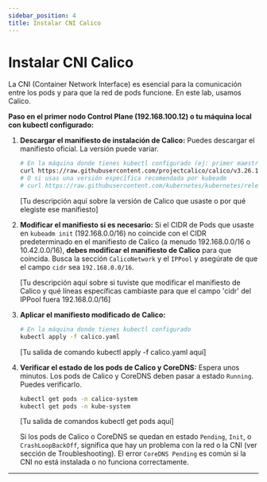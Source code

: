 ```yaml
---
sidebar_position: 4
title: Instalar CNI Calico
---
```


# Instalar CNI Calico

La CNI (Container Network Interface) es esencial para la comunicación entre los pods y para que la red de pods funcione. En este lab, usamos Calico.

**Paso en el primer nodo Control Plane (192.168.100.12) o tu máquina local con kubectl configurado:**

1.  **Descargar el manifiesto de instalación de Calico:**
    Puedes descargar el manifiesto oficial. La versión puede variar.

    ```bash
    # En la máquina donde tienes kubectl configurado (ej: primer maestro)
    curl https://raw.githubusercontent.com/projectcalico/calico/v3.26.1/manifests/calico.yaml -O
    # O si usas una versión específica recomendada por kubeadm
    # curl https://raw.githubusercontent.com/kubernetes/kubernetes/release-X.Y/cluster/addons/coredns/coredns.yaml.sed
    ```
    [Tu descripción aquí sobre la versión de Calico que usaste o por qué elegiste ese manifiesto]

2.  **Modificar el manifiesto si es necesario:**
    Si el CIDR de Pods que usaste en `kubeadm init` (192.168.0.0/16) no coincide con el CIDR predeterminado en el manifiesto de Calico (a menudo 192.168.0.0/16 o 10.42.0.0/16), **debes modificar el manifiesto de Calico** para que coincida. Busca la sección `CalicoNetwork` y el `IPPool` y asegúrate de que el campo `cidr` sea `192.168.0.0/16`.

    [Tu descripción aquí sobre si tuviste que modificar el manifiesto de Calico y qué líneas específicas cambiaste para que el campo 'cidr' del IPPool fuera 192.168.0.0/16]

3.  **Aplicar el manifiesto modificado de Calico:**

    ```bash
    # En la máquina donde tienes kubectl configurado
    kubectl apply -f calico.yaml
    ```
    [Tu salida de comando kubectl apply -f calico.yaml aquí]

4.  **Verificar el estado de los pods de Calico y CoreDNS:**
    Espera unos minutos. Los pods de Calico y CoreDNS deben pasar a estado `Running`. Puedes verificarlo.

    ```bash
    kubectl get pods -n calico-system
    kubectl get pods -n kube-system
    ```
    [Tu salida de comandos kubectl get pods aquí]

    Si los pods de Calico o CoreDNS se quedan en estado `Pending`, `Init`, o `CrashLoopBackOff`, significa que hay un problema con la red o la CNI (ver sección de Troubleshooting). El error `CoreDNS Pending` es común si la CNI no está instalada o no funciona correctamente.

---